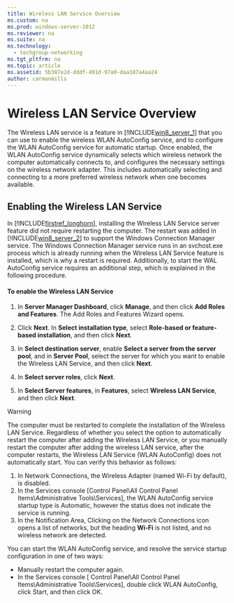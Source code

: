 ```yaml
---
title: Wireless LAN Service Overview
ms.custom: na
ms.prod: windows-server-2012
ms.reviewer: na
ms.suite: na
ms.technology: 
  - techgroup-networking
ms.tgt_pltfrm: na
ms.topic: article
ms.assetid: 5b387e2d-dddf-491d-97a0-daa107a4aa24
author: carmonmills
---
```

# Wireless LAN Service Overview
The Wireless LAN service is a feature in [!INCLUDE[win8_server_1](../Token/win8_server_1_md.md)] that you can use to enable the wireless WLAN AutoConfig service, and to configure the WLAN AutoConfig service for automatic startup. Once enabled, the WLAN AutoConfig service dynamically selects which wireless network the computer automatically connects to, and configures the necessary settings on the wireless network adapter. This includes automatically selecting and connecting to a more preferred wireless network when one becomes available.  
  
## Enabling the Wireless LAN Service  
In [!INCLUDE[firstref_longhorn](../Token/firstref_longhorn_md.md)], installing the Wireless LAN Service server feature did not require restarting the computer.  The restart was added in [!INCLUDE[win8_server_2](../Token/win8_server_2_md.md)] to support the Windows Connection Manager service.  The Windows Connection Manager service runs in an svchost.exe process which is already running when the Wireless LAN Service feature is installed, which is why a restart is required. Additionally, to start the WAL AutoConfig service requires an additional step, which is explained in the following procedure.  
  
#### To enable the Wireless LAN Service  
  
1.  In **Server Manager Dashboard**, click **Manage**, and then click **Add Roles and Features**. The Add Roles and Features Wizard opens.  
  
2.  Click **Next**. In **Select installation type**, select **Role\-based or feature\-based installation**, and then click **Next**.  
  
3.  In **Select destination server**, enable **Select a server from the server pool**, and in **Server Pool**, select the server for which you want to enable the Wireless LAN Service, and then click **Next**.  
  
4.  In **Select server roles**, click **Next**.  
  
5.  In **Select Server features**, in **Features**, select **Wireless LAN Service**, and then click **Next**.  
  
> [!WARNING]  
> The computer must be restarted to complete the installation of the Wireless LAN Service. Regardless of whether you select the option to automatically restart the computer after adding the Wireless LAN Service, or you manually restart the computer after adding the wireless LAN service, after the computer restarts, the Wireless LAN Service \(WLAN AutoConfig\) does not automatically start. You can verify this behavior as follows:  
>   
> 1.  In Network Connections, the Wireless Adapter \(named Wi\-Fi by default\), is disabled.  
> 2.  In the Services console \[Control Panel\\All Control Panel Items\\Administrative Tools\\Services\], the WLAN AutoConfig service startup type is Automatic, however the status does not indicate the service is running.  
> 3.  In the Notification Area, Clicking on the Network Connections icon opens a list of networks, but the heading **Wi\-Fi** is not listed, and no wireless network are detected.  
>   
> You can start the WLAN AutoConfig service, and resolve the service startup configuration in one of two ways:  
>   
> -   Manually restart the computer again.  
> -   In the Services console \[ Control Panel\\All Control Panel Items\\Administrative Tools\\Services\], double click WLAN AutoConfig, click Start, and then click OK.  
  
